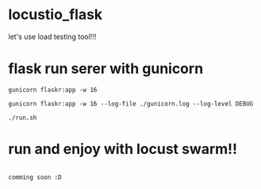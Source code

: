 # locustio_flask
let's use load testing tool!!!

# flask run serer with gunicorn 
```
gunicorn flaskr:app -w 16

gunicorn flaskr:app -w 16 --log-file ./gunicorn.log --log-level DEBUG

./run.sh
```

# run and enjoy with locust swarm!!

```

comming soon :D 

```
